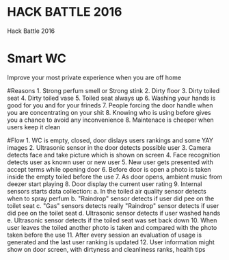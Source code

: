 # HACK BATTLE 2016
Hack Battle 2016

# Smart WC

Improve your most private experience when you are off home

#Reasons
    1. Strong perfum smell or Strong stink
    2. Dirty floor
    3. Dirty toiled seat
    4. Dirty toiled vase
    5. Toiled seat always up
    6. Washing your hands is good for you and for your frineds
    7. People forcing the door handle when you are concentrating on your shit
    8. Knowing who is using before gives you a chance to avoid any inconvenience
    8. Maintenace is cheeper when users keep it clean

#Flow
    1. WC is empty, closed, door dislays users rankings and some YAY images
    2. Ultrasonic sensor in the door detects possible user
    3. Camera detects face and take picture which is shown on screen
    4. Face recognition detects user as known user or new user
    5. New user gets presented with accept terms while opening door
    6. Before door is open a photo is taken inside the empty toiled before the use
    7. As door opens, ambient music from deezer start playing
    8. Door display the current user rating
    9. Internal sensors starts data collection:
        a. In the toiled air quality sensor detects when to spray perfum
        b. "Raindrop" sensor detects if user did pee on the toilet seat
        c. "Gas" sensors detects  really   "Raindrop" sensor detects if user did pee on the toilet seat
        d. Ultrasonic sensor detects if user washed hands
        e. Ultrasonic sensor detects if the toiled seat was set back down
    10. When user leaves the toiled another photo is taken and compared with the photo taken before the use
    11. After every session an evaluation of usage is generated and the last user ranking is updated
    12. User information might show on door screen, with dirtyness and cleanliness ranks, health tips
